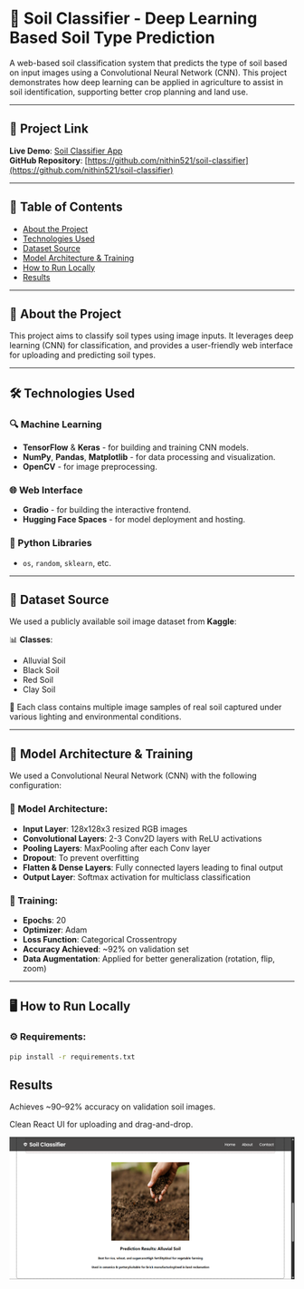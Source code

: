 # 🌱 Soil Classifier - Deep Learning Based Soil Type Prediction

A web-based soil classification system that predicts the type of soil based on input images using a Convolutional Neural Network (CNN). This project demonstrates how deep learning can be applied in agriculture to assist in soil identification, supporting better crop planning and land use.

---

## 🔗 Project Link

**Live Demo**: [Soil Classifier App](https://nithin521-soil-classifier.hf.space/)  
**GitHub Repository**: [https://github.com/nithin521/soil-classifier](https://github.com/nithin521/soil-classifier)

---

## 📌 Table of Contents

- [About the Project](#about-the-project)
- [Technologies Used](#technologies-used)
- [Dataset Source](#dataset-source)
- [Model Architecture & Training](#model-architecture--training)
- [How to Run Locally](#how-to-run-locally)
- [Results](#results)


---

## 📖 About the Project

This project aims to classify soil types using image inputs. It leverages deep learning (CNN) for classification, and provides a user-friendly web interface for uploading and predicting soil types.

---

## 🛠️ Technologies Used

### 🔍 Machine Learning
- **TensorFlow** & **Keras** - for building and training CNN models.
- **NumPy**, **Pandas**, **Matplotlib** - for data processing and visualization.
- **OpenCV** - for image preprocessing.

### 🌐 Web Interface
- **Gradio** - for building the interactive frontend.
- **Hugging Face Spaces** - for model deployment and hosting.

### 🐍 Python Libraries
- `os`, `random`, `sklearn`, etc.

---

## 📂 Dataset Source

We used a publicly available soil image dataset from **Kaggle**:

📊 **Classes**:  
- Alluvial Soil  
- Black Soil  
- Red Soil  
- Clay Soil


📸 Each class contains multiple image samples of real soil captured under various lighting and environmental conditions.

---

## 🧠 Model Architecture & Training

We used a Convolutional Neural Network (CNN) with the following configuration:

### 📐 Model Architecture:
- **Input Layer**: 128x128x3 resized RGB images
- **Convolutional Layers**: 2-3 Conv2D layers with ReLU activations
- **Pooling Layers**: MaxPooling after each Conv layer
- **Dropout**: To prevent overfitting
- **Flatten & Dense Layers**: Fully connected layers leading to final output
- **Output Layer**: Softmax activation for multiclass classification

### 🧪 Training:
- **Epochs**: 20
- **Optimizer**: Adam
- **Loss Function**: Categorical Crossentropy
- **Accuracy Achieved**: ~92% on validation set
- **Data Augmentation**: Applied for better generalization (rotation, flip, zoom)

---

## 🖥️ How to Run Locally

### ⚙️ Requirements:
```bash
pip install -r requirements.txt 
```


## Results
Achieves ~90–92% accuracy on validation soil images.

Clean React UI for uploading and drag-and-drop.

![Alt Text](results.png)

